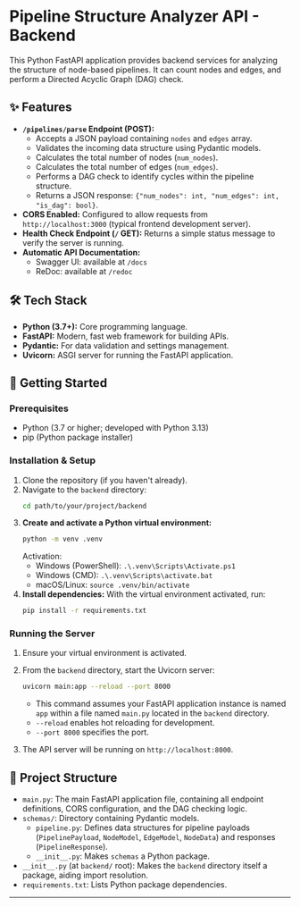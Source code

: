 # Pipeline Structure Analyzer API - Backend

This Python FastAPI application provides backend services for analyzing the structure of node-based pipelines. It can count nodes and edges, and perform a Directed Acyclic Graph (DAG) check.

## ✨ Features

*   **`/pipelines/parse` Endpoint (POST):**
    *   Accepts a JSON payload containing `nodes` and `edges` array.
    *   Validates the incoming data structure using Pydantic models.
    *   Calculates the total number of nodes (`num_nodes`).
    *   Calculates the total number of edges (`num_edges`).
    *   Performs a DAG check to identify cycles within the pipeline structure.
    *   Returns a JSON response: `{"num_nodes": int, "num_edges": int, "is_dag": bool}`.
*   **CORS Enabled:** Configured to allow requests from `http://localhost:3000` (typical frontend development server).
*   **Health Check Endpoint (`/` GET):** Returns a simple status message to verify the server is running.
*   **Automatic API Documentation:**
    *   Swagger UI: available at `/docs`
    *   ReDoc: available at `/redoc`

## 🛠️ Tech Stack

*   **Python (3.7+):** Core programming language.
*   **FastAPI:** Modern, fast web framework for building APIs.
*   **Pydantic:** For data validation and settings management.
*   **Uvicorn:** ASGI server for running the FastAPI application.

## 🚀 Getting Started

### Prerequisites

*   Python (3.7 or higher; developed with Python 3.13)
*   pip (Python package installer)

### Installation & Setup

1.  Clone the repository (if you haven't already).
2.  Navigate to the `backend` directory:
    ```bash
    cd path/to/your/project/backend
    ```
3.  **Create and activate a Python virtual environment:**
    ```bash
    python -m venv .venv
    ```
    Activation:
    *   Windows (PowerShell): `.\.venv\Scripts\Activate.ps1`
    *   Windows (CMD): `.\.venv\Scripts\activate.bat`
    *   macOS/Linux: `source .venv/bin/activate`
4.  **Install dependencies:**
    With the virtual environment activated, run:
    ```bash
    pip install -r requirements.txt
    ```

### Running the Server

1.  Ensure your virtual environment is activated.
2.  From the `backend` directory, start the Uvicorn server:
    ```bash
    uvicorn main:app --reload --port 8000
    ```
    *   This command assumes your FastAPI application instance is named `app` within a file named `main.py` located in the `backend` directory.
    *   `--reload` enables hot reloading for development.
    *   `--port 8000` specifies the port.

3.  The API server will be running on `http://localhost:8000`.

## 📂 Project Structure

*   `main.py`: The main FastAPI application file, containing all endpoint definitions, CORS configuration, and the DAG checking logic.
*   `schemas/`: Directory containing Pydantic models.
    *   `pipeline.py`: Defines data structures for pipeline payloads (`PipelinePayload`, `NodeModel`, `EdgeModel`, `NodeData`) and responses (`PipelineResponse`).
    *   `__init__.py`: Makes `schemas` a Python package.
*   `__init__.py` (at `backend/` root): Makes the `backend` directory itself a package, aiding import resolution.
*   `requirements.txt`: Lists Python package dependencies.

---
